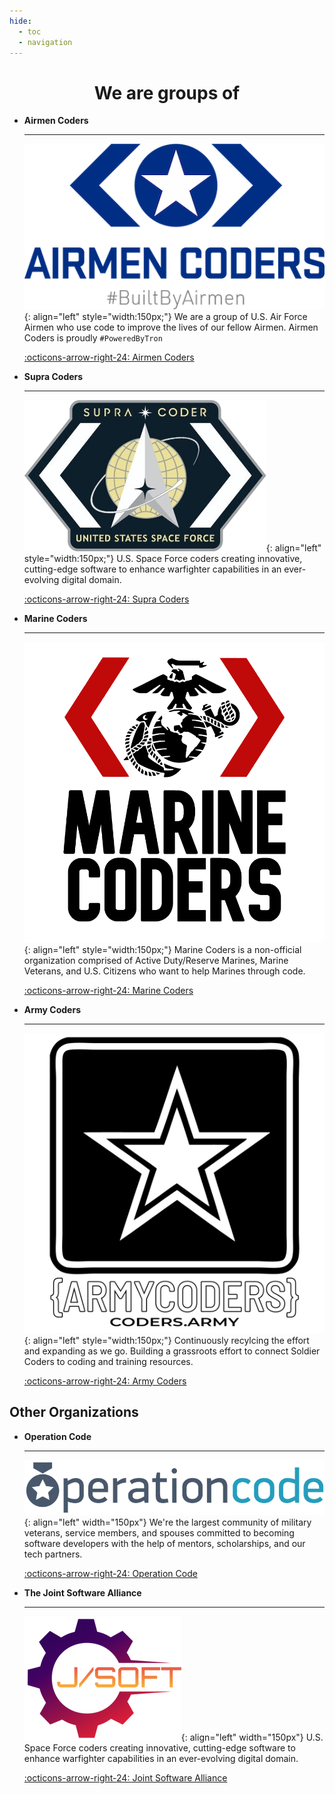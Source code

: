 ```yaml
---
hide:
  - toc
  - navigation
---
```


<h1 align="center" class="typerheader">
 We are groups of
  <a href="#" class="typewrite" data-period="2000" data-type='[ "Developers.", "Marines.", "Sailors.", "Engineers.", "Airmen.", "Guardians.", "Veterans."]'>
    <span class="wrap"></span>
  </a>
</h1>

<div class="grid cards" markdown>

-   __Airmen Coders__

    ---

    ![Airmen Coders Logo](assets/organizations/airmencoders.png){: align="left" style="width:150px;"}
    We are a group of U.S. Air Force Airmen who use code to improve the lives of our fellow Airmen. Airmen Coders is proudly `#PoweredByTron`

    [:octicons-arrow-right-24: Airmen Coders](https://airmencoders.us/)

-   __Supra Coders__

    ---
    ![Supra Coders Logo](assets/organizations/supracoders.png){: align="left" style="width:150px;"}
    U.S. Space Force coders creating innovative, cutting-edge software to enhance warfighter capabilities in an ever-evolving digital domain.

    [:octicons-arrow-right-24: Supra Coders](https://supracoders.us/)

-   __Marine Coders__

    ---
    ![Marine Coders Logo](assets/organizations/marinecoders_small_text_invert.png){: align="left" style="width:150px;"}
    Marine Coders is a non-official organization comprised of Active Duty/Reserve Marines, Marine Veterans, and U.S. Citizens who want to help Marines through code.

    [:octicons-arrow-right-24: Marine Coders](https://marines.dev)

-   __Army Coders__

    ---
    ![Army Coders Logos](assets/organizations/armycoders_logo1.png){: align="left" style="width:150px;"}
    Continuously recylcing the effort and expanding as we go. Building a grassroots effort to connect Soldier Coders to coding and training resources.

    [:octicons-arrow-right-24: Army Coders](https://coders.army/)

</div>


## Other Organizations

<div class="grid cards" markdown>

-   __Operation Code__

    ---

    ![Operation Code Logos](assets/organizations/large-blue-logo.webp){: align="left" width="150px"}
    We're the largest community of military veterans, service members, and spouses committed to becoming software developers with the help of mentors, scholarships, and our tech partners.

    [:octicons-arrow-right-24: Operation Code](https://operationcode.org/)

-   __The Joint Software Alliance__

    ---
    ![JSOFT Logos](assets/organizations/JSOFT_Logo_Color.webp){: align="left" width="150px"}
    U.S. Space Force coders creating innovative, cutting-edge software to enhance warfighter capabilities in an ever-evolving digital domain.

    [:octicons-arrow-right-24: Joint Software Alliance](https://supracoders.us/)


</div>
<style>
@media only screen and (max-width: 600px) {
    .md-typeset .grid {
        grid-gap: .4rem;
        display: grid;
        grid-template-columns: repeat(auto-fit,minmax(16rem,1fr));
        margin: 1em 0;
    }
}
@media only screen and (min-width: 600px) {
    .md-typeset .grid {
        grid-gap: .4rem;
        display: grid;
        grid-template-columns: repeat(auto-fit,minmax(20rem,1fr));
        margin: 1em 0;
    }
}
</style>

<script>
var TxtType = function(el, toRotate, period) {
        this.toRotate = toRotate;
        this.el = el;
        this.loopNum = 0;
        this.period = parseInt(period, 10) || 2000;
        this.txt = '';
        this.tick();
        this.isDeleting = false;
    };

    TxtType.prototype.tick = function() {
        var i = this.loopNum % this.toRotate.length;
        var fullTxt = this.toRotate[i];

        if (this.isDeleting) {
        this.txt = fullTxt.substring(0, this.txt.length - 1);
        } else {
        this.txt = fullTxt.substring(0, this.txt.length + 1);
        }

        this.el.innerHTML = '<span class="wrap">'+this.txt+'</span>';

        var that = this;
        var delta = 200 - Math.random() * 100;

        if (this.isDeleting) { delta /= 2; }

        if (!this.isDeleting && this.txt === fullTxt) {
        delta = this.period;
        this.isDeleting = true;
        } else if (this.isDeleting && this.txt === '') {
        this.isDeleting = false;
        this.loopNum++;
        delta = 500;
        }

        setTimeout(function() {
        that.tick();
        }, delta);
    };

    window.onload = function() {
        var elements = document.getElementsByClassName('typewrite');
        for (var i=0; i<elements.length; i++) {
            var toRotate = elements[i].getAttribute('data-type');
            var period = elements[i].getAttribute('data-period');
            if (toRotate) {
              new TxtType(elements[i], JSON.parse(toRotate), period);
            }
        }
        // INJECT CSS
        var css = document.createElement("style");
        css.type = "text/css";
        css.innerHTML = ".typewrite > .wrap { border-right: 0.08em solid #fff}";
        document.body.appendChild(css);
    };
</script>